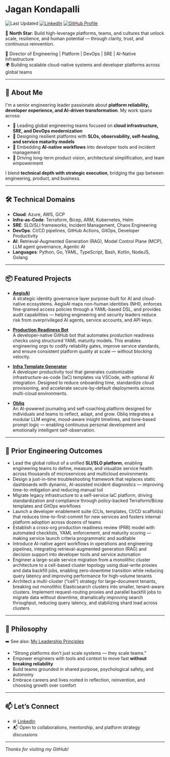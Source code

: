 # Jagan Kondapalli

![Last Updated](https://img.shields.io/badge/last%20updated-September%202023-brightgreen)
[![LinkedIn](https://img.shields.io/badge/LinkedIn-Jagan%20Kondapalli-blue)](https://www.linkedin.com/in/jagankondapalli)
[![GitHub Profile](https://img.shields.io/badge/GitHub-%40jagankondapalli-black)](https://github.com/jagankondapalli)

🧭 **North Star**: Build high-leverage platforms, teams, and cultures that unlock scale, resilience, and human potential — through clarity, trust, and continuous reinvention.

🎯 Director of Engineering | Platform | DevOps | SRE | AI-Native Infrastructure  
🌍 Building scalable cloud-native systems and developer platforms across global teams

---

## 👋 About Me

I'm a senior engineering leader passionate about **platform reliability, developer experience, and AI-driven transformation**. My work spans across:

- 🚀 Leading global engineering teams focused on **cloud infrastructure, SRE, and DevOps modernization**
- 🔧 Designing resilient platforms with **SLOs, observability, self-healing, and service maturity models**
- 🤖 Embedding **AI-native workflows** into developer tools and incident management
- 🧠 Driving long-term product vision, architectural simplification, and team empowerment

I blend **technical depth with strategic execution**, bridging the gap between engineering, product, and business.

---

## 🛠️ Technical Domains

- **Cloud**: Azure, AWS, GCP  
- **Infra-as-Code**: Terraform, Bicep, ARM, Kubernetes, Helm  
- **SRE**: SLO/SLI frameworks, Incident Management, Chaos Engineering  
- **DevOps**: CI/CD pipelines, GitHub Actions, GitOps, Developer Productivity  
- **AI**: Retrieval-Augmented Generation (RAG), Model Control Plane (MCP), LLM agent governance, Agentic AI  
- **Languages**: Python, Go, YAML, TypeScript, Bash, Kotlin, NodeJS, Golang

---

## 📦 Featured Projects

- **[AegisAI](https://github.com/jagankondapalli/aegisai)**  
  A strategic identity governance layer purpose-built for AI and cloud-native ecosystems. AegisAI maps non-human identities (NHI), enforces fine-grained access policies through a YAML-based DSL, and provides audit capabilities — helping engineering and security leaders reduce risk from overprivileged AI agents, service accounts, and API keys.

- **[Production Readiness Bot](https://github.com/jagankondapalli/prr-bot)**  
  A developer-native GitHub bot that automates production readiness checks using structured YAML maturity models. This enables engineering orgs to codify reliability gates, improve service standards, and ensure consistent platform quality at scale — without blocking velocity.

- **[Infra Template Generator](https://github.com/jagankondapalli/infra-template-gen)**  
  A developer productivity tool that generates customizable infrastructure-as-code (IaC) templates via VSCode, with optional AI integration. Designed to reduce onboarding time, standardize cloud provisioning, and accelerate secure-by-default deployments across multi-cloud environments.

- **[Obliq](https://github.com/jagankondapalli/obliq)**  
  An AI-powered journaling and self-coaching platform designed for individuals and teams to reflect, adapt, and grow. Obliq integrates a modular LLM engine, mood-aware insight timelines, and tone-based prompt logic — enabling continuous personal development and emotionally intelligent self-observation.

---

## 💼 Prior Engineering Outcomes

- Lead the global rollout of a unified **SLI/SLO platform**, enabling engineering teams to define, measure, and visualize service health across thousands of microservices and multicloud environments  
- Design a just-in-time troubleshooting framework that replaces static dashboards with dynamic, AI-assisted incident diagnostics — improving time-to-mitigation and reducing manual toil  
- Migrate legacy infrastructure to a self-service IaC platform, driving standardization and compliance through policy-backed Terraform/Bicep templates and GitOps workflows  
- Launch a developer enablement suite (CLIs, templates, CI/CD scaffolds) that reduces time-to-first-commit for new services and fosters internal platform adoption across dozens of teams  
- Establish a cross-org production readiness review (PRR) model with automated checklists, YAML enforcement, and maturity scoring — making service launch criteria programmatic and auditable  
- Introduce AI-native agent workflows in operations and engineering pipelines, integrating retrieval-augmented generation (RAG) and decision support into developer tools and service automation  
- Engineer a large-scale service migration from a monolithic cluster architecture to a cell-based cluster topology using dual-write proxies and data backfill jobs, enabling zero-downtime transition while reducing query latency and improving performance for high-volume tenants  
- Architect a multi-cluster (“cell”) strategy for large-document tenants, breaking out monolithic Elasticsearch clusters into smaller, tenant-aware clusters. Implement request-routing proxies and parallel backfill jobs to migrate data without downtime, dramatically improving search throughput, reducing query latency, and stabilizing shard load across clusters

---

## 🧭 Philosophy

➡️ See also: [My Leadership Principles](./Leadership_Principles.md)

- “Strong platforms don’t just scale systems — they scale teams.”  
- Empower engineers with tools and context to move fast **without breaking reliability**  
- Build teams grounded in shared purpose, psychological safety, and autonomy  
- Embrace careers and lives rooted in reflection, reinvention, and choosing growth over comfort

---

## 📫 Let’s Connect

- 🌐 [LinkedIn](https://www.linkedin.com/in/jagankondapalli)  
- 📬 Open to collaborations, mentorship, and platform strategy discussions

---

*Thanks for visiting my GitHub!*

